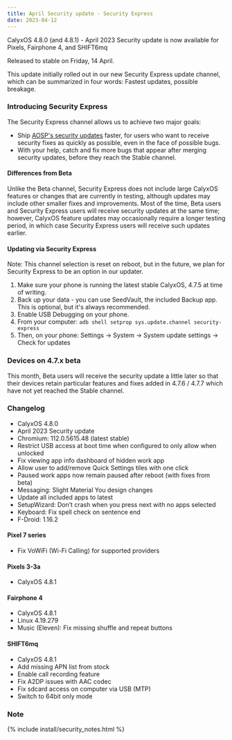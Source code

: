 ```yaml
---
title: April Security update - Security Express
date: 2023-04-12
---
```


CalyxOS 4.8.0 (and 4.8.1) - April 2023 Security update is now available for Pixels, Fairphone 4, and SHIFT6mq

Released to stable on Friday, 14 April.

This update initially rolled out in our new Security Express update channel, which can be summarized in four words: Fastest updates, possible breakage.

### Introducing Security Express
The Security Express channel allows us to achieve two major goals:
- Ship [AOSP's security updates](https://source.android.com/docs/security/bulletin/asb-overview#bulletins) faster,
  for users who want to receive security fixes as quickly as possible, even in the face of possible bugs.
- With your help, catch and fix more bugs that appear after merging security updates, before they reach the Stable channel.

#### Differences from Beta
Unlike the Beta channel, Security Express does not include large CalyxOS features or changes that are currently in testing,
although updates may include other smaller fixes and improvements. Most of the time, Beta users and Security Express users
will receive security updates at the same time; however, CalyxOS feature updates may occasionally require a longer testing period,
in which case Security Express users will receive such updates earlier.

#### Updating via Security Express
Note: This channel selection is reset on reboot, but in the future, we plan for Security Express to be an option in our updater.

1. Make sure your phone is running the latest stable CalyxOS, 4.7.5 at time of writing.
2. Back up your data - you can use SeedVault, the included Backup app. This is optional, but it's always recommended.
3. Enable USB Debugging on your phone.
4. From your computer: `adb shell setprop sys.update.channel security-express`
5. Then, on your phone: Settings -> System -> System update settings -> Check for updates

### Devices on 4.7.x beta
This month, Beta users will receive the security update a little later so that their devices retain particular features
and fixes added in 4.7.6 / 4.7.7 which have not yet reached the Stable channel.

### Changelog
* CalyxOS 4.8.0
* April 2023 Security update
* Chromium: 112.0.5615.48 (latest stable)
* Restrict USB access at boot time when configured to only allow when unlocked
* Fix viewing app info dashboard of hidden work app
* Allow user to add/remove Quick Settings tiles with one click
* Paused work apps now remain paused after reboot (with fixes from beta)
* Messaging: Slight Material You design changes
* Update all included apps to latest
* SetupWizard: Don’t crash when you press next with no apps selected
* Keyboard: Fix spell check on sentence end
* F-Droid: 1.16.2

#### Pixel 7 series
* Fix VoWiFi (Wi-Fi Calling) for supported providers

#### Pixels 3-3a
* CalyxOS 4.8.1

#### Fairphone 4
* CalyxOS 4.8.1
* Linux 4.19.279
* Music (Eleven): Fix missing shuffle and repeat buttons

#### SHIFT6mq
* CalyxOS 4.8.1
* Add missing APN list from stock
* Enable call recording feature
* Fix A2DP issues with AAC codec
* Fix sdcard access on computer via USB (MTP)
* Switch to 64bit only mode

### Note

{% include install/security_notes.html %}
